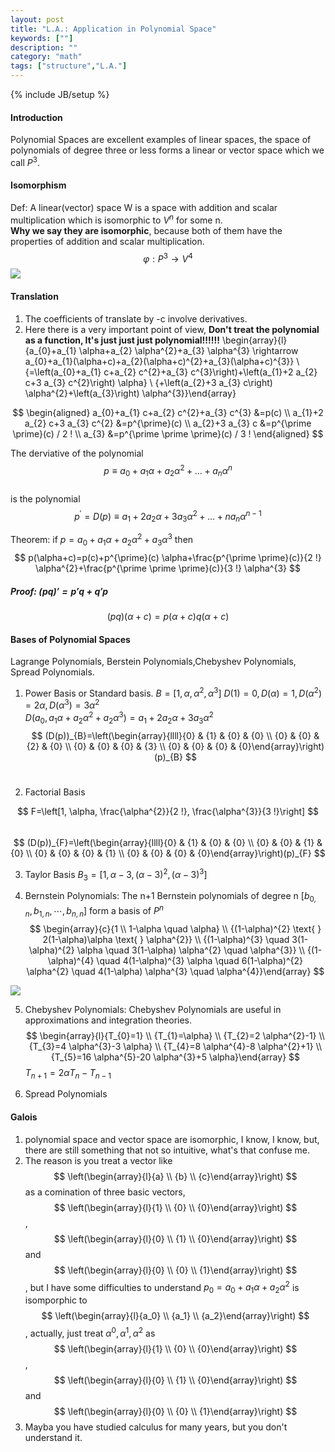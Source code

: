 ```yaml
---
layout: post
title: "L.A.: Application in Polynomial Space"
keywords: [""]
description: ""
category: "math"
tags: ["structure","L.A."]
---
```

{% include JB/setup %}
#### Introduction
Polynomial Spaces are excellent examples of linear spaces, the space of
polynomials of degree three or less forms a linear or vector space which we call
$P^3$. 

#### Isomorphism
Def: A linear(vector) space W is a space with addition and scalar multiplication
which is isomorphic to $V^n$ for some n. <br />
**Why we say they are isomorphic**, because both of them have the properties of
addition and scalar multiplication.  <br />
$$
\varphi: P^{3} \rightarrow V^{4}
$$
<img
src="{{IMAGE_PATH}}/math-structure-linear-algebra-application-polynomial-relation-between-algebra-and-polynomial.png" />
#### Translation
1. The coefficients of translate by -c involve derivatives.
2. Here  there is a very important point of view, **Don't treat the polynomial as
   a function, It's just just just  polynomial!!!!!!**
\begin{array}{l}{a_{0}+a_{1} \alpha+a_{2} \alpha^{2}+a_{3} \alpha^{3}
\rightarrow a_{0}+a_{1}(\alpha+c)+a_{2}(\alpha+c)^{2}+a_{3}(\alpha+c)^{3}} \\
{=\left(a_{0}+a_{1} c+a_{2} c^{2}+a_{3} c^{3}\right)+\left(a_{1}+2 a_{2} c+3
a_{3} c^{2}\right) \alpha} \\ {+\left(a_{2}+3 a_{3} c\right)
\alpha^{2}+\left(a_{3}\right) \alpha^{3}}\end{array}


$$
\begin{aligned} a_{0}+a_{1} c+a_{2} c^{2}+a_{3} c^{3} &=p(c) \\ a_{1}+2 a_{2}
c+3 a_{3} c^{2} &=p^{\prime}(c) \\ a_{2}+3 a_{3} c &=p^{\prime \prime}(c) / 2 !
\\ a_{3} &=p^{\prime \prime \prime}(c) / 3 ! \end{aligned}
$$

The derviative of the polynomial 
$$
p \equiv a_{0}+a_{1} \alpha+a_{2} \alpha^{2}+\dots+a_{n} \alpha^{n}
$$ <br />
is the polynomial <br />
$$
p^{\prime}=D(p) \equiv a_{1}+2 a_{2} \alpha+3 a_{3} \alpha^{2}+\dots+n a_{n}
\alpha^{n-1}
$$

Theorem: if $p=a_0+a_1\alpha+a_2\alpha^2+a_3\alpha^3$ then
$$
p(\alpha+c)=p(c)+p^{\prime}(c) \alpha+\frac{p^{\prime \prime}(c)}{2 !}
\alpha^{2}+\frac{p^{\prime \prime \prime}(c)}{3 !} \alpha^{3}
$$

##### Proof: $(pq)\prime=p\prime q+q\prime p$
$$
(pq)(\alpha+c)=p(\alpha +c)q(\alpha +c)$$

#### Bases of Polynomial Spaces
Lagrange Polynomials, Berstein Polynomials,Chebyshev Polynomials, Spread
Polynomials.
1. Power Basis or Standard basis.  $B=[1,\alpha,\alpha^2,\alpha^3]$
$D(1)=0, D(\alpha)=1, D(\alpha^2)=2\alpha,D(\alpha^3)=3\alpha^2$ <br />
$D(a_0,a_1\alpha+a_2\alpha^2+a_2\alpha^3)=a_1+2a_2\alpha+3a_3\alpha^2$ <br />
$$
(D(p))_{B}=\left(\begin{array}{llll}{0} & {1} & {0} & {0} \\ {0} & {0} & {2} &
{0} \\ {0} & {0} & {0} & {3} \\ {0} & {0} & {0} & {0}\end{array}\right)(p)_{B}
$$ <br />

2. Factorial Basis

$$
F=\left[1, \alpha, \frac{\alpha^{2}}{2 !}, \frac{\alpha^{3}}{3 !}\right]
$$ <br />
$$
(D(p))_{F}=\left(\begin{array}{llll}{0} & {1} & {0} & {0} \\ {0} & {0} & {1} &
{0} \\ {0} & {0} & {0} & {1} \\ {0} & {0} & {0} & {0}\end{array}\right)(p)_{F}
$$

3. Taylor Basis
$B_3=[1,\alpha-3,(\alpha-3)^2,(\alpha-3)^3]$

4. Bernstein Polynomials: The n+1 Bernstein polynomials of degree n $[b_{0,n},b_{1,n},
\cdots,b_{n,n}]$ form a basis of $P^n$ <br />
$$
\begin{array}{c}{1 \\
1-\alpha \quad \alpha} \\ 
{(1-\alpha)^{2} \text{ } 2(1-\alpha)\alpha \text{ }
\alpha^{2}} \\ {(1-\alpha)^{3} \quad 3(1-\alpha)^{2} \alpha \quad 3(1-\alpha)
\alpha^{2} \quad \alpha^{3}} \\
{(1-\alpha)^{4} \quad  4(1-\alpha)^{3} \alpha \quad
6(1-\alpha)^{2} \alpha^{2} \quad 4(1-\alpha) \alpha^{3} \quad
\alpha^{4}}\end{array}
$$

<img
src="{{IMAGE_PATH}}/math-structure-linear-algebra-application-polynomial-bernstein-polynomial-space.png" />


5. Chebyshev Polynomials: Chebyshev Polynomials are useful in approximations and
   integration theories.
$$
\begin{array}{l}{T_{0}=1} \\ {T_{1}=\alpha} \\ {T_{2}=2 \alpha^{2}-1} \\
{T_{3}=4 \alpha^{3}-3 \alpha} \\ {T_{4}=8 \alpha^{4}-8 \alpha^{2}+1} \\
{T_{5}=16 \alpha^{5}-20 \alpha^{3}+5 \alpha}\end{array}
$$
$T_{n+1}=2\alpha T_n-T_{n-1}$

6. Spread Polynomials
#### Galois
1. polynomial space and vector space are isomorphic, I know, I know, but, there
   are still something that not so intuitive, what's that confuse me.
2. The reason is you treat a vector like
$$
\left(\begin{array}{l}{a} \\ {b} \\
{c}\end{array}\right)
$$
as a comination of three basic vectors, 
$$
\left(\begin{array}{l}{1} \\ {0} \\
{0}\end{array}\right)
$$,
$$
\left(\begin{array}{l}{0} \\ {1} \\
{0}\end{array}\right)
$$
and 
$$
\left(\begin{array}{l}{0} \\ {0} \\
{1}\end{array}\right)
$$, but I have some difficulties to understand $p_0=a_0+a_1\alpha+a_2\alpha^2$ 
is isomporphic to
$$
\left(\begin{array}{l}{a_0} \\ {a_1} \\
{a_2}\end{array}\right)
$$, actually, just treat $\alpha^0,\alpha^1,\alpha^2$ as 
$$
\left(\begin{array}{l}{1} \\ {0} \\
{0}\end{array}\right)
$$,
$$
\left(\begin{array}{l}{0} \\ {1} \\
{0}\end{array}\right)
$$
and 
$$
\left(\begin{array}{l}{0} \\ {0} \\
{1}\end{array}\right)
$$
3. Mayba you have studied calculus for many years, but you don't understand it.
